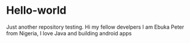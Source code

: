 # Hello-world
Just another repository testing.
Hi my fellow develpers I am Ebuka Peter from Nigeria, I love Java and building android apps
